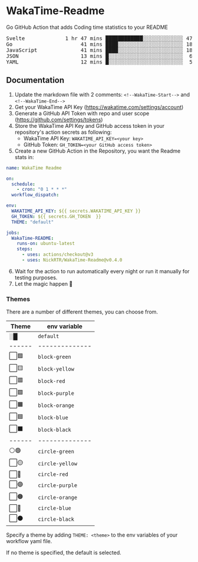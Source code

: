 # WakaTime-Readme

Go GitHub Action that adds Coding time statistics to your README

<!--WakaTime-Start-->
<pre>Svelte             1 hr 47 mins ████████████░░░░░░░░░░░░░ 47.97 %</br>Go                      41 mins ████░░░░░░░░░░░░░░░░░░░░░ 18.43 %</br>JavaScript              41 mins ████░░░░░░░░░░░░░░░░░░░░░ 18.41 %</br>JSON                    13 mins █░░░░░░░░░░░░░░░░░░░░░░░░  6.08 %</br>YAML                    12 mins █░░░░░░░░░░░░░░░░░░░░░░░░  5.60 %</br></pre>
<!--WakaTime-End-->

## Documentation

1. Update the markdown file with 2 comments:
   `<!--WakaTime-Start-->` and `<!--WakaTime-End-->`
2. Get your WakaTime API Key (https://wakatime.com/settings/account)
3. Generate a GitHub API Token with repo and user scope (https://github.com/settings/tokens)
4. Store the WakaTime API Key and GitHub access token in your repository's action secrets as following:
   - WakaTime API Key: `WAKATIME_API_KEY=<your key>`
   - GitHub Token: `GH_TOKEN=<your GitHub access token>`
5. Create a new GitHub Action in the Repository, you want the Readme stats in:

```yml
name: WakaTime Readme

on:
  schedule:
    - cron: "0 1 * * *"
  workflow_dispatch:

env:
  WAKATIME_API_KEY: ${{ secrets.WAKATIME_API_KEY }}
  GH_TOKEN: ${{ secrets.GH_TOKEN  }}
  THEME: "default"

jobs:
  WakaTime-README:
    runs-on: ubuntu-latest
    steps:
      - uses: actions/checkout@v3
      - uses: NickRTR/WakaTime-Readme@v0.4.0
```

6. Wait for the action to run automatically every night or run it manually for testing purposes.
7. Let the magic happen 🚀

### Themes

There are a number of different themes, you can choose from.

| Theme  | env variable    |
| ------ | --------------- |
| ░█     | `default`       | 
| ------ | --------------  |
| ⬜🟩   | `block-green`   |
| ⬜🟨   | `block-yellow`  |
| ⬜🟥   | `block-red`     |
| ⬜🟪   | `block-purple`  |
| ⬜🟧   | `block-orange`  |
| ⬜🟦   | `block-blue`    |
| ⬜⬛   | `block-black`   |
| ------ | --------------  |
| ⚪🟢   | `circle-green`  |
| ⬜🟡   | `circle-yellow` |
| ⬜🔴   | `circle-red`    |
| ⬜🟣   | `circle-purple` |
| ⬜🟠   | `circle-orange` |
| ⬜🔵   | `circle-blue`   |
| ⬜⚫   | `circle-black`  |

Specify a theme by adding `THEME: <theme>` to the env variables of your workflow yaml file.

If no theme is specified, the default is selected.
